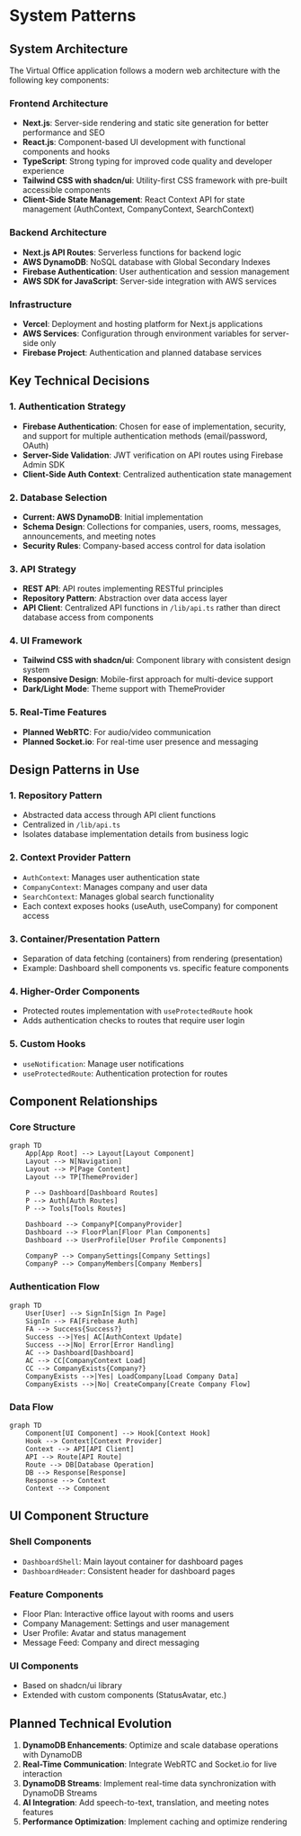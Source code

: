 # System Patterns

## System Architecture

The Virtual Office application follows a modern web architecture with the following key components:

### Frontend Architecture
- **Next.js**: Server-side rendering and static site generation for better performance and SEO
- **React.js**: Component-based UI development with functional components and hooks
- **TypeScript**: Strong typing for improved code quality and developer experience
- **Tailwind CSS with shadcn/ui**: Utility-first CSS framework with pre-built accessible components
- **Client-Side State Management**: React Context API for state management (AuthContext, CompanyContext, SearchContext)

### Backend Architecture
- **Next.js API Routes**: Serverless functions for backend logic
- **AWS DynamoDB**: NoSQL database with Global Secondary Indexes
- **Firebase Authentication**: User authentication and session management
- **AWS SDK for JavaScript**: Server-side integration with AWS services

### Infrastructure
- **Vercel**: Deployment and hosting platform for Next.js applications
- **AWS Services**: Configuration through environment variables for server-side only
- **Firebase Project**: Authentication and planned database services

## Key Technical Decisions

### 1. Authentication Strategy
- **Firebase Authentication**: Chosen for ease of implementation, security, and support for multiple authentication methods (email/password, OAuth)
- **Server-Side Validation**: JWT verification on API routes using Firebase Admin SDK
- **Client-Side Auth Context**: Centralized authentication state management

### 2. Database Selection
- **Current: AWS DynamoDB**: Initial implementation
- **Schema Design**: Collections for companies, users, rooms, messages, announcements, and meeting notes
- **Security Rules**: Company-based access control for data isolation

### 3. API Strategy
- **REST API**: API routes implementing RESTful principles
- **Repository Pattern**: Abstraction over data access layer
- **API Client**: Centralized API functions in `/lib/api.ts` rather than direct database access from components

### 4. UI Framework
- **Tailwind CSS with shadcn/ui**: Component library with consistent design system
- **Responsive Design**: Mobile-first approach for multi-device support
- **Dark/Light Mode**: Theme support with ThemeProvider

### 5. Real-Time Features
- **Planned WebRTC**: For audio/video communication
- **Planned Socket.io**: For real-time user presence and messaging

## Design Patterns in Use

### 1. Repository Pattern
- Abstracted data access through API client functions
- Centralized in `/lib/api.ts` 
- Isolates database implementation details from business logic

### 2. Context Provider Pattern
- `AuthContext`: Manages user authentication state
- `CompanyContext`: Manages company and user data
- `SearchContext`: Manages global search functionality
- Each context exposes hooks (useAuth, useCompany) for component access

### 3. Container/Presentation Pattern
- Separation of data fetching (containers) from rendering (presentation)
- Example: Dashboard shell components vs. specific feature components

### 4. Higher-Order Components
- Protected routes implementation with `useProtectedRoute` hook
- Adds authentication checks to routes that require user login

### 5. Custom Hooks
- `useNotification`: Manage user notifications
- `useProtectedRoute`: Authentication protection for routes

## Component Relationships

### Core Structure
```mermaid
graph TD
    App[App Root] --> Layout[Layout Component]
    Layout --> N[Navigation]
    Layout --> P[Page Content]
    Layout --> TP[ThemeProvider]
    
    P --> Dashboard[Dashboard Routes]
    P --> Auth[Auth Routes]
    P --> Tools[Tools Routes]
    
    Dashboard --> CompanyP[CompanyProvider]
    Dashboard --> FloorPlan[Floor Plan Components]
    Dashboard --> UserProfile[User Profile Components]
    
    CompanyP --> CompanySettings[Company Settings]
    CompanyP --> CompanyMembers[Company Members]
```

### Authentication Flow
```mermaid
graph TD
    User[User] --> SignIn[Sign In Page]
    SignIn --> FA[Firebase Auth]
    FA --> Success{Success?}
    Success -->|Yes| AC[AuthContext Update]
    Success -->|No| Error[Error Handling]
    AC --> Dashboard[Dashboard]
    AC --> CC[CompanyContext Load]
    CC --> CompanyExists{Company?}
    CompanyExists -->|Yes| LoadCompany[Load Company Data]
    CompanyExists -->|No| CreateCompany[Create Company Flow]
```

### Data Flow
```mermaid
graph TD
    Component[UI Component] --> Hook[Context Hook]
    Hook --> Context[Context Provider]
    Context --> API[API Client]
    API --> Route[API Route]
    Route --> DB[Database Operation]
    DB --> Response[Response]
    Response --> Context
    Context --> Component
```

## UI Component Structure

### Shell Components
- `DashboardShell`: Main layout container for dashboard pages
- `DashboardHeader`: Consistent header for dashboard pages

### Feature Components
- Floor Plan: Interactive office layout with rooms and users
- Company Management: Settings and user management
- User Profile: Avatar and status management
- Message Feed: Company and direct messaging

### UI Components
- Based on shadcn/ui library
- Extended with custom components (StatusAvatar, etc.)

## Planned Technical Evolution

1. **DynamoDB Enhancements**: Optimize and scale database operations with DynamoDB
2. **Real-Time Communication**: Integrate WebRTC and Socket.io for live interaction
3. **DynamoDB Streams**: Implement real-time data synchronization with DynamoDB Streams
4. **AI Integration**: Add speech-to-text, translation, and meeting notes features
5. **Performance Optimization**: Implement caching and optimize rendering
